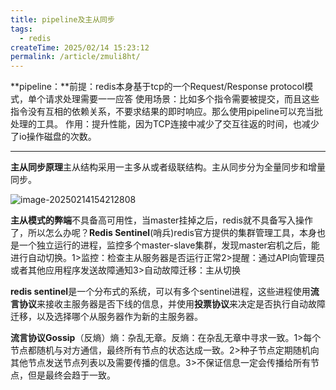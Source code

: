 ```yaml
---
title: pipeline及主从同步
tags:
  - redis
createTime: 2025/02/14 15:23:12
permalink: /article/zmuli8ht/
---
```


**pipeline：**前提：redis本身基于tcp的一个Request/Response protocol模式，单个请求处理需要一一应答 使用场景：比如多个指令需要被提交，而且这些指令没有互相的依赖关系，不要求结果的即时响应。那么使用pipeline可以充当批处理的工具。 作用：提升性能，因为TCP连接中减少了交互往返的时间，也减少了io操作磁盘的次数。

------

**主从同步原理**主从结构采用一主多从或者级联结构。主从同步分为全量同步和增量同步。

![image-20250214154212808](https://afuo-blog.oss-cn-beijing.aliyuncs.com/redis.assets/image-20250214154212808.png)

**主从模式的弊端**不具备高可用性，当master挂掉之后，redis就不具备写入操作了，所以怎么办呢？**Redis Sentinel**(哨兵)redis官方提供的集群管理工具，本身也是一个独立运行的进程，监控多个master-slave集群，发现master宕机之后，能进行自动切换。1>监控：检查主从服务器是否运行正常2>提醒：通过API向管理员或者其他应用程序发送故障通知3>自动故障迁移：主从切换

**redis sentinel**是一个分布式的系统，可以有多个sentinel进程，这些进程使用**流言协议**来接收主服务器是否下线的信息，并使用**投票协议**来决定是否执行自动故障迁移，以及选择哪个从服务器作为新的主服务器。

**流言协议Gossip**（反熵）熵：杂乱无章。反熵：在杂乱无章中寻求一致。1>每个节点都随机与对方通信，最终所有节点的状态达成一致。2>种子节点定期随机向其他节点发送节点列表以及需要传播的信息。3>不保证信息一定会传播给所有节点，但是最终会趋于一致。
